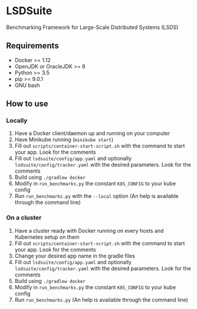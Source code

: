 # LSDSuite

Benchmarking Framework for Large-Scale Distributed Systems (LSDS)

## Requirements
* Docker >= 1.12
* OpenJDK or OracleJDK >= 8
* Python >= 3.5
* pip >= 9.0.1
* GNU bash

## How to use
### Locally
1. Have a Docker client/daemon up and running on your computer
2. Have Minikube running (`minikube start`)
2. Fill out `scripts/container-start-script.sh` with the command to start your app. Look for the comments
3. Fill out `lsdsuite/config/app.yaml` and optionally `lsdsuite/config/tracker.yaml` with the desired parameters. Look for the comments
4. Build using `./gradlew docker`
5. Modify in `run_benchmarks.py` the constant `K8S_CONFIG` to your kube config
6. Run `run_benchmarks.py` with the `--local` option (An help is available through the command line)

### On a cluster
1. Have a cluster ready with Docker running on every hosts and Kubernetes setup on them
2. Fill out `scripts/container-start-script.sh` with the command to start your app. Look for the comments
3. Change your desired app name in the gradle files
4. Fill out `lsdsuite/config/app.yaml` and optionally `lsdsuite/config/tracker.yaml` with the desired parameters. Look for the comments
5. Build using `./gradlew docker`
6. Modify in `run_benchmarks.py` the constant `K8S_CONFIG` to your kube config
7. Run `run_benchmarks.py` (An help is available through the command line)
